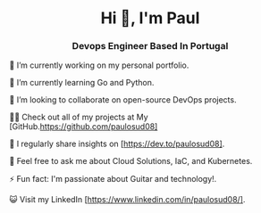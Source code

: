 

<h1 align="center">Hi 👋, I'm Paul</h1>
<h3 align="center">Devops Engineer Based In Portugal</h3>

🔭 I’m currently working on my personal portfolio.

🌱 I’m currently learning Go and Python.

👯 I’m looking to collaborate on open-source DevOps projects.

👨‍💻 Check out all of my projects at My [GitHub.https://github.com/paulosud08]

📝 I regularly share insights on [https://dev.to/paulosud08].

💬 Feel free to ask me about Cloud Solutions, IaC, and Kubernetes.

⚡ Fun fact: I'm passionate about Guitar and technology!.

😺 Visit my LinkedIn [https://www.linkedin.com/in/paulosud08/].



